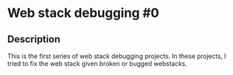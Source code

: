 # Web stack debugging #0

## Description
This is the first series of web stack debugging projects. In these projects, I tried to fix the web stack given broken or bugged webstacks.
